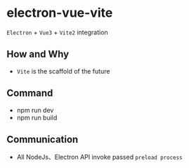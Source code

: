 # electron-vue-vite
`Electron` + `Vue3` + `Vite2` integration

## How and Why
- `Vite` is the scaffold of the future

## Command
- npm run dev
- npm run build

## Communication
- All NodeJs、Electron API invoke passed `preload process`
